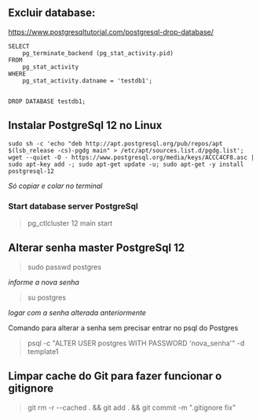 ## Excluir database:
https://www.postgresqltutorial.com/postgresql-drop-database/

```
SELECT
	pg_terminate_backend (pg_stat_activity.pid)
FROM
	pg_stat_activity
WHERE
	pg_stat_activity.datname = 'testdb1';
	

DROP DATABASE testdb1;
```

## Instalar PostgreSql 12 no Linux

```
sudo sh -c 'echo "deb http://apt.postgresql.org/pub/repos/apt $(lsb_release -cs)-pgdg main" > /etc/apt/sources.list.d/pgdg.list'; wget --quiet -O - https://www.postgresql.org/media/keys/ACCC4CF8.asc | sudo apt-key add -; sudo apt-get update -u; sudo apt-get -y install postgresql-12
```

*Só copiar e colar no terminal*

### Start database server PostgreSql

> pg_ctlcluster 12 main start

## Alterar senha master PostgreSql 12

> sudo passwd postgres

*informe a nova senha*

> su postgres

*logar com a senha alterada anteriormente*

Comando para alterar a senha sem precisar entrar no psql do Postgres

> psql -c "ALTER USER postgres WITH PASSWORD 'nova_senha'" -d template1

## Limpar cache do Git para fazer funcionar o gitignore

> git rm -r --cached . && git add . && git commit -m ".gitignore fix"
